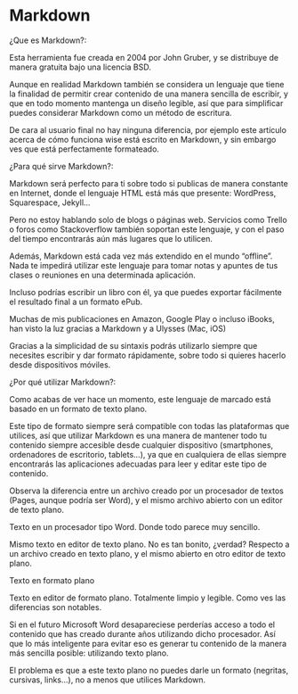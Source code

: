 # Markdown

¿Que es Markdown?:

Esta herramienta fue creada en 2004 por John Gruber, y se distribuye de manera gratuita bajo una licencia BSD. 

Aunque en realidad Markdown también se considera un lenguaje que tiene la finalidad de permitir crear contenido de una manera sencilla de escribir, y que en todo momento mantenga un diseño legible, así que para simplificar puedes considerar Markdown como un método de escritura.

De cara al usuario final no hay ninguna diferencia, por ejemplo este artículo acerca de cómo funciona wise está escrito en Markdown, y sin embargo ves que está perfectamente formateado.

¿Para qué sirve Markdown?:

Markdown será perfecto para ti sobre todo si publicas de manera constante en Internet, donde el lenguaje HTML está más que presente: WordPress, Squarespace, Jekyll…

Pero no estoy hablando solo de blogs o páginas web. Servicios como Trello o foros como Stackoverflow también soportan este lenguaje, y con el paso del tiempo encontrarás aún más lugares que lo utilicen.

Además, Markdown está cada vez más extendido en el mundo “offline”. Nada te impedirá utilizar este lenguaje para tomar notas y apuntes de tus clases o reuniones en una determinada aplicación.

Incluso podrías escribir un libro con él, ya que puedes exportar fácilmente el resultado final a un formato ePub.

Muchas de mis publicaciones en Amazon, Google Play o incluso iBooks, han visto la luz gracias a Markdown y a Ulysses (Mac, iOS)


Gracias a la simplicidad de su sintaxis podrás utilizarlo siempre que necesites escribir y dar formato rápidamente, sobre todo si quieres hacerlo desde dispositivos móviles.

¿Por qué utilizar Markdown?:

Como acabas de ver hace un momento, este lenguaje de marcado está basado en un formato de texto plano.

Este tipo de formato siempre será compatible con todas las plataformas que utilices, así que utilizar Markdown es una manera de mantener todo tu contenido siempre accesible desde cualquier dispositivo (smartphones, ordenadores de escritorio, tablets…), ya que en cualquiera de ellas siempre encontrarás las aplicaciones adecuadas para leer y editar este tipo de contenido.

Observa la diferencia entre un archivo creado por un procesador de textos (Pages, aunque podría ser Word), y el mismo archivo abierto con un editor de texto plano.


Texto en un procesador tipo Word. Donde todo parece muy sencillo.

Mismo texto en editor de texto plano. No es tan bonito, ¿verdad?
Respecto a un archivo creado en texto plano, y el mismo abierto en otro editor de texto plano.


Texto en formato plano

Texto en editor de formato plano. Totalmente limpio y legible.
Como ves las diferencias son notables.

Si en el futuro Microsoft Word desapareciese perderías acceso a todo el contenido que has creado durante años utilizando dicho procesador. Así que lo más inteligente para evitar eso es generar tu contenido de la manera más sencilla posible: utilizando texto plano.

El problema es que a este texto plano no puedes darle un formato (negritas, cursivas, links…), no a menos que utilices Markdown.
